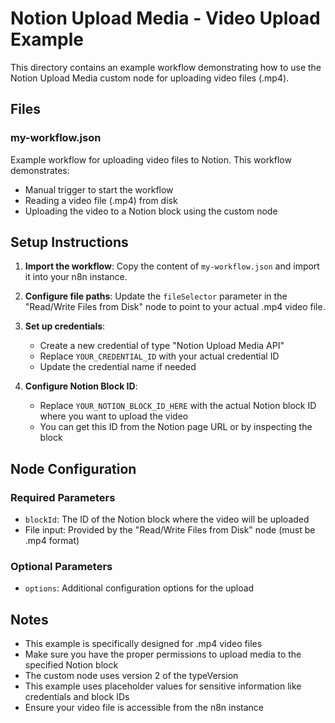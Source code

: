 # Notion Upload Media - Video Upload Example

This directory contains an example workflow demonstrating how to use the Notion Upload Media custom node for uploading video files (.mp4).

## Files

### my-workflow.json

Example workflow for uploading video files to Notion. This workflow demonstrates:

- Manual trigger to start the workflow
- Reading a video file (.mp4) from disk
- Uploading the video to a Notion block using the custom node

## Setup Instructions

1. **Import the workflow**: Copy the content of `my-workflow.json` and import it into your n8n instance.

2. **Configure file paths**: Update the `fileSelector` parameter in the "Read/Write Files from Disk" node to point to your actual .mp4 video file.

3. **Set up credentials**:
   - Create a new credential of type "Notion Upload Media API"
   - Replace `YOUR_CREDENTIAL_ID` with your actual credential ID
   - Update the credential name if needed

4. **Configure Notion Block ID**:
   - Replace `YOUR_NOTION_BLOCK_ID_HERE` with the actual Notion block ID where you want to upload the video
   - You can get this ID from the Notion page URL or by inspecting the block

## Node Configuration

### Required Parameters

- `blockId`: The ID of the Notion block where the video will be uploaded
- File input: Provided by the "Read/Write Files from Disk" node (must be .mp4 format)

### Optional Parameters

- `options`: Additional configuration options for the upload

## Notes

- This example is specifically designed for .mp4 video files
- Make sure you have the proper permissions to upload media to the specified Notion block
- The custom node uses version 2 of the typeVersion
- This example uses placeholder values for sensitive information like credentials and block IDs
- Ensure your video file is accessible from the n8n instance
